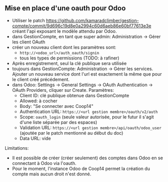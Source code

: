 ## Mise en place d'une oauth pour Odoo

* Utiliser le patch https://github.com/kamaradclimber/gestion-compte/commit/9d696c19d8e0a2994c60d6aeb86e60bf77613e3e créant l'api exposant le modèle attendu par Odoo.
* dans GestionCompte, en tant que super admin: Administration -> Gérer les client OAuth
* créer un nouveau client dont les paramètres sont:
  * `http://<odoo_url>/auth_oauth/signin`
  * tous les types de permissions (TODO: à rafiner)
* Après enregistrement, seul la clé publique sera utilisée
* toujours dans GestionCompte: Administration -> Gérer les services. Ajouter un nouveau service dont l'url est exactement la même que pour le client créé précédement.
* dans Odoo: Settings -> General Settings -> OAuth Authentication -> OAuth Providers, cliquer sur Create. Paramètres:
  * Client ID: clé publique obtenue dans GestionCompte
  * Allowed: à cocher
  * Body: "Se connecter avec Coop14"
  * Authentication URL: `https://<url gestion membre>/oauth/v2/auth`
  * Scope: `oauth_login` (seule valeur autorisée, pour le futur il s'agit d'une liste séparée par des espaces)
  * Validation URL: `https://<url gestion membre>/api/oauth/odoo_user` (ajoutée par le patch mentionné au début du doc)
  * Data URL: vide

Limitations:
* Il est possible de créer (créer seulement) des comptes dans Odoo en se connectant à Odoo via l'oauth.
* Pour le moment, l'instance Odoo de Coop14 permet la création du compte mais aucun droit n'est donné.
